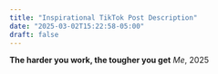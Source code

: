 ```yaml
---
title: "Inspirational TikTok Post Description"
date: "2025-03-02T15:22:58-05:00"
draft: false
---
```


**The harder you work, the tougher you get**  *Me*, 2025
